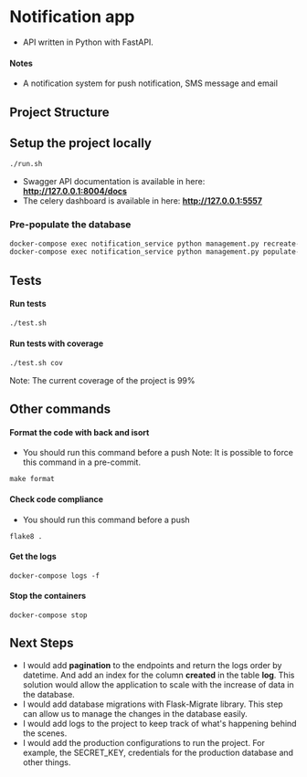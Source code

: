 # Notification app
- API written in Python with FastAPI.

#### Notes
- A notification system for push notification, SMS message and email

## Project Structure




## Setup the project locally
```sh
./run.sh
```
- Swagger API documentation is available in here: **http://127.0.0.1:8004/docs**
- The celery dashboard is available in here: **http://127.0.0.1:5557**

### Pre-populate the database
```sh
docker-compose exec notification_service python management.py recreate-db && \
docker-compose exec notification_service python management.py populate-db
```

## Tests
#### Run tests
```sh
./test.sh
```

#### Run tests with coverage
```sh
./test.sh cov
```
Note: The current coverage of the project is 99%


## Other commands
#### Format the code with back and isort
- You should run this command before a push
Note: It is possible to force this command in a pre-commit.
```shell
make format
```

#### Check code compliance
- You should run this command before a push
```shell
flake8 .
```

#### Get the logs
```shell
docker-compose logs -f
```


#### Stop the containers
```shell
docker-compose stop
```


## Next Steps
- I would add **pagination** to the endpoints and return the logs order by datetime. And add an 
  index for the column **created** in the table **log**. This solution would allow the application to scale
  with the increase of data in the database.
- I would add database migrations with Flask-Migrate library. This step can allow us to manage the changes in the 
  database 
  easily.
- I would add logs to the project to keep track of what's happening behind the scenes. 
- I would add the production configurations to run the project. For example, the SECRET_KEY, credentials for the 
  production database and other things.